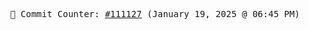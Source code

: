 <p align="center">
    <samp>
        📮 Commit Counter: <a href="https://github.com/Javascript-void0/Javascript-void0/commits/main">#111127</a> (January 19, 2025 @ 06:45 PM)
    </samp>
</p>